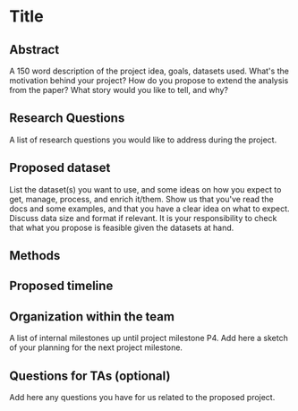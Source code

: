 # Title

## Abstract
A 150 word description of the project idea, goals, datasets used. What's the motivation behind your project? How do you propose to extend the analysis from the paper? What story would you like to tell, and why? 
## Research Questions
A list of research questions you would like to address during the project.
## Proposed dataset
List the dataset(s) you want to use, and some ideas on how you expect to get, manage, process, and enrich it/them. Show us that you've read the docs and some examples, and that you have a clear idea on what to expect. Discuss data size and format if relevant. It is your responsibility to check that what you propose is feasible given the datasets at hand.
## Methods
## Proposed timeline
## Organization within the team
A list of internal milestones up until project milestone P4. Add here a sketch of your planning for the next project milestone.
## Questions for TAs (optional)
Add here any questions you have for us related to the proposed project.

